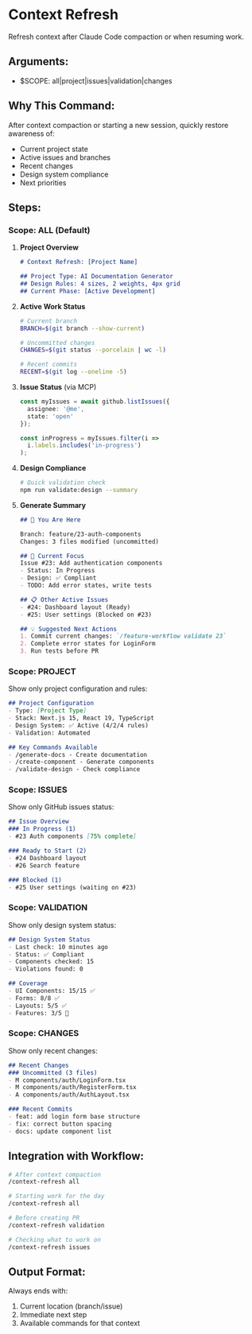 # Context Refresh

Refresh context after Claude Code compaction or when resuming work.

## Arguments:
- $SCOPE: all|project|issues|validation|changes

## Why This Command:
After context compaction or starting a new session, quickly restore awareness of:
- Current project state
- Active issues and branches
- Recent changes
- Design system compliance
- Next priorities

## Steps:

### Scope: ALL (Default)
1. **Project Overview**
   ```markdown
   # Context Refresh: [Project Name]
   
   ## Project Type: AI Documentation Generator
   ## Design Rules: 4 sizes, 2 weights, 4px grid
   ## Current Phase: [Active Development]
   ```

2. **Active Work Status**
   ```bash
   # Current branch
   BRANCH=$(git branch --show-current)
   
   # Uncommitted changes
   CHANGES=$(git status --porcelain | wc -l)
   
   # Recent commits
   RECENT=$(git log --oneline -5)
   ```

3. **Issue Status** (via MCP)
   ```typescript
   const myIssues = await github.listIssues({
     assignee: '@me',
     state: 'open'
   });
   
   const inProgress = myIssues.filter(i => 
     i.labels.includes('in-progress')
   );
   ```

4. **Design Compliance**
   ```bash
   # Quick validation check
   npm run validate:design --summary
   ```

5. **Generate Summary**
   ```markdown
   ## 📍 You Are Here
   
   Branch: feature/23-auth-components
   Changes: 3 files modified (uncommitted)
   
   ## 🎯 Current Focus
   Issue #23: Add authentication components
   - Status: In Progress
   - Design: ✅ Compliant
   - TODO: Add error states, write tests
   
   ## 📋 Other Active Issues
   - #24: Dashboard layout (Ready)
   - #25: User settings (Blocked on #23)
   
   ## 💡 Suggested Next Actions
   1. Commit current changes: `/feature-workflow validate 23`
   2. Complete error states for LoginForm
   3. Run tests before PR
   ```

### Scope: PROJECT
Show only project configuration and rules:
```markdown
## Project Configuration
- Type: [Project Type]
- Stack: Next.js 15, React 19, TypeScript
- Design System: ✅ Active (4/2/4 rules)
- Validation: Automated

## Key Commands Available
- /generate-docs - Create documentation
- /create-component - Generate components
- /validate-design - Check compliance
```

### Scope: ISSUES
Show only GitHub issues status:
```markdown
## Issue Overview
### In Progress (1)
- #23 Auth components [75% complete]

### Ready to Start (2)
- #24 Dashboard layout
- #26 Search feature

### Blocked (1)
- #25 User settings (waiting on #23)
```

### Scope: VALIDATION
Show only design system status:
```markdown
## Design System Status
- Last check: 10 minutes ago
- Status: ✅ Compliant
- Components checked: 15
- Violations found: 0

## Coverage
- UI Components: 15/15 ✅
- Forms: 8/8 ✅
- Layouts: 5/5 ✅
- Features: 3/5 🚧
```

### Scope: CHANGES
Show only recent changes:
```markdown
## Recent Changes
### Uncommitted (3 files)
- M components/auth/LoginForm.tsx
- M components/auth/RegisterForm.tsx
- A components/auth/AuthLayout.tsx

### Recent Commits
- feat: add login form base structure
- fix: correct button spacing
- docs: update component list
```

## Integration with Workflow:

```bash
# After context compaction
/context-refresh all

# Starting work for the day
/context-refresh all

# Before creating PR
/context-refresh validation

# Checking what to work on
/context-refresh issues
```

## Output Format:
Always ends with:
1. Current location (branch/issue)
2. Immediate next step
3. Available commands for that context
